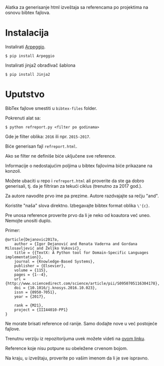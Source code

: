 Alatka za generisanje html izveštaja sa referencama po projektima na osnovu bibtex
fajlova.


Instalacija
===========

Instalirati [Arpeggio](https://github.com/igordejanovic/arpeggio).

```
$ pip install Arpeggio
```

Instalirati jinja2 obrađivač šablona

```
$ pip install Jinja2
```

Uputstvo
========

BibTex fajlove smestiti u `bibtex-files` folder.

Pokrenuti alat sa:

```
$ python refreport.py <filter po godinama>
```

Gde je filter oblika: `2016` ili npr. `2015-2017`.

Biće generisan fajl `refreport.html`.

Ako se filter ne definiše biće uključene sve reference.

Informacije o nedostajućim poljima u bibtex fajlovima biće prikazane na
konzoli.

Možete ubaciti u repo i `refreport.html` ali proverite da ste ga dobro
generisali, tj. da je filtriran za tekući ciklus (trenutno za 2017 god.).

Za autore navodite prvo ime pa prezime. Autore razdvajajte sa rečju "and".

Koristite "naša" slova direktno. Izbegavajte bibtex format oblika `\'{c}`.

Pre unosa reference proverite prvo da li je neko od koautora već uneo. Nemojte
unositi duplo.

Primer:

```
@article{Dejanovic2017a,
	author = {Igor Dejanović and Renata Vaderna and Gordana Milosavljević and Željko Vuković},
	title = {{TextX: A Python tool for Domain-Specific Languages implementation}},
	journal = {Knowledge-Based Systems},
    publisher = {Elsevier},
	volume = {115},
	pages = {1--4},
	url = {http://www.sciencedirect.com/science/article/pii/S0950705116304178},
	doi = {10.1016/j.knosys.2016.10.023},
	issn = {0950-7051},
	year = {2017},

	rank = {M21},
    project = {III44010-PP1}
}
```

Ne morate brisati reference od ranije. Samo dodajte nove u već postojeće fajlove.

Trenutnu verziju iz repozitorijuma uvek možete videti na [ovom linku](http://htmlpreview.github.io/?https://github.com/unsftn/refreport/blob/master/refreport.html).

Reference koje nisu potpune su obeležene crvenom bojom.

Na kraju, u izveštaju, proverite po vašim imenom da li je sve ispravno.
